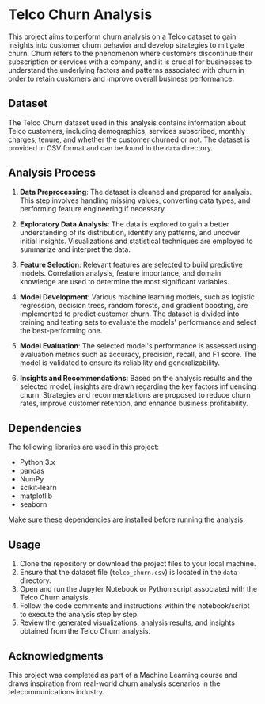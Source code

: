 
# Telco Churn Analysis

This project aims to perform churn analysis on a Telco dataset to gain insights into customer churn behavior and develop strategies to mitigate churn. Churn refers to the phenomenon where customers discontinue their subscription or services with a company, and it is crucial for businesses to understand the underlying factors and patterns associated with churn in order to retain customers and improve overall business performance.

## Dataset

The Telco Churn dataset used in this analysis contains information about Telco customers, including demographics, services subscribed, monthly charges, tenure, and whether the customer churned or not. The dataset is provided in CSV format and can be found in the `data` directory.

## Analysis Process

1. **Data Preprocessing**: The dataset is cleaned and prepared for analysis. This step involves handling missing values, converting data types, and performing feature engineering if necessary.

2. **Exploratory Data Analysis**: The data is explored to gain a better understanding of its distribution, identify any patterns, and uncover initial insights. Visualizations and statistical techniques are employed to summarize and interpret the data.

3. **Feature Selection**: Relevant features are selected to build predictive models. Correlation analysis, feature importance, and domain knowledge are used to determine the most significant variables.

4. **Model Development**: Various machine learning models, such as logistic regression, decision trees, random forests, and gradient boosting, are implemented to predict customer churn. The dataset is divided into training and testing sets to evaluate the models' performance and select the best-performing one.

5. **Model Evaluation**: The selected model's performance is assessed using evaluation metrics such as accuracy, precision, recall, and F1 score. The model is validated to ensure its reliability and generalizability.

6. **Insights and Recommendations**: Based on the analysis results and the selected model, insights are drawn regarding the key factors influencing churn. Strategies and recommendations are proposed to reduce churn rates, improve customer retention, and enhance business profitability.

## Dependencies

The following libraries are used in this project:

- Python 3.x
- pandas
- NumPy
- scikit-learn
- matplotlib
- seaborn

Make sure these dependencies are installed before running the analysis.

## Usage

1. Clone the repository or download the project files to your local machine.
2. Ensure that the dataset file (`telco_churn.csv`) is located in the `data` directory.
3. Open and run the Jupyter Notebook or Python script associated with the Telco Churn analysis.
4. Follow the code comments and instructions within the notebook/script to execute the analysis step by step.
5. Review the generated visualizations, analysis results, and insights obtained from the Telco Churn analysis.


## Acknowledgments

This project was completed as part of a Machine Learning course and draws inspiration from real-world churn analysis scenarios in the telecommunications industry.

